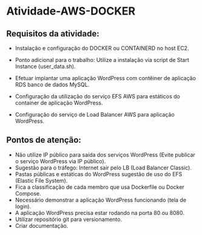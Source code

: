 # Atividade-AWS-DOCKER

## Requisitos da atividade:
  - Instalação e configuração do DOCKER ou CONTAINERD no host EC2.
  
  - Ponto adicional para o trabalho: Utilize a instalação via script de Start Instance (user_data.sh).
  
  - Efetuar implantar uma aplicação WordPress com contêiner de aplicação RDS banco de dados MySQL.
  
  - Configuração da utilização do serviço EFS AWS para estáticos do container de aplicação WordPress.
  
  - Configuração do serviço de Load Balancer AWS para aplicação WordPress.
  
## Pontos de atenção:
  - Não utilize IP público para saída dos serviços WordPress (Evite publicar o serviço WordPress via IP público).
  - Sugestão para o tráfego: Internet sair pelo LB (Load Balancer Classic).
  - Pastas públicas e estáticas do WordPress sugestão de uso do EFS (Elastic File System).
  - Fica a classificação de cada membro que usa Dockerfile ou Docker Compose.
  - Necessário demonstrar a aplicação WordPress funcionando (tela de login).
  - A aplicação WordPress precisa estar rodando na porta 80 ou 8080.  
  - Utilizar repositório git para versionamento.
  - Criar documentação.
